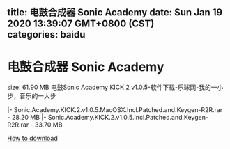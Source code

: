 
title: 电鼓合成器 Sonic Academy
date: Sun Jan 19 2020 13:39:07 GMT+0800 (CST)    
categories: baidu
---

# 电鼓合成器 Sonic Academy
size: 61.90 MB
 电鼓Sonic Academy KICK 2 v1.0.5-软件下载-乐球网-我的一小步，音乐的一大步
 
|- Sonic.Academy.KICK.2.v1.0.5.MacOSX.Incl.Patched.and.Keygen-R2R.rar - 28.20 MB
|- Sonic.Academy.KICK.2.v1.0.5.Incl.Patched.and.Keygen-R2R.rar - 33.70 MB

[How to download](https://bpcam.bemobtrk.com/go/2ceec3aa-1ca2-46d6-b9ff-aaa5c184517c?jno=5072)